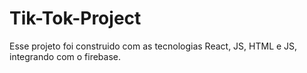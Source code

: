 # Tik-Tok-Project
Esse projeto foi construido com as tecnologias React, JS, HTML e JS, integrando com o firebase.
